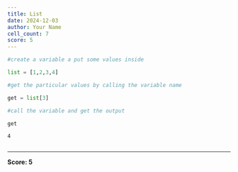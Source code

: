 ```yaml
---
title: List
date: 2024-12-03
author: Your Name
cell_count: 7
score: 5
---
```


```python
#create a variable a put some values inside
```


```python
list = [1,2,3,4]
```


```python
#get the particular values by calling the variable name
```


```python
get = list[3]
```


```python
#call the variable and get the output
```


```python
get
```




    4




```python

```


---
**Score: 5**
